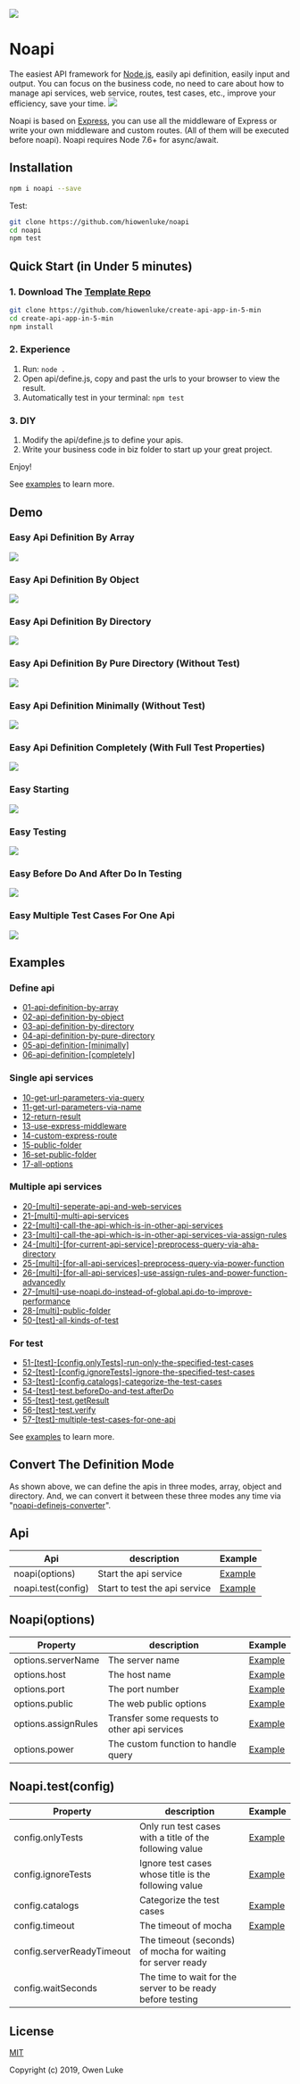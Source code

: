 ![](https://raw.githubusercontent.com/hiowenluke/noapi/master/doc/images/logo.png)



# Noapi

The easiest API framework for [Node.js](https://nodejs.org), easily api definition, easily input and output. You can focus on the business code, no need to care about how to manage api services, web service, routes, test cases, etc., improve your efficiency, save your time.
![](https://github.com/hiowenluke/noapi/blob/master/doc/images/demo0.jpg?raw=true)



Noapi is based on [Express](https://expressjs.com), you can use all the middleware of Express or write your own middleware and custom routes. (All of them will be executed before noapi). Noapi requires Node 7.6+ for async/await.



## Installation

```sh
npm i noapi --save
```

Test:
```sh
git clone https://github.com/hiowenluke/noapi
cd noapi
npm test
```



## Quick Start (in Under 5 minutes)

### 1. Download The [Template Repo](https://github.com/hiowenluke/create-api-app-in-5-min)

```sh
git clone https://github.com/hiowenluke/create-api-app-in-5-min
cd create-api-app-in-5-min
npm install
```



### 2. Experience

1) Run: `node .`
2) Open api/define.js, copy and past the urls to your browser to view the result.
3) Automatically test in your terminal: `npm test`



### 3. DIY

1) Modify the api/define.js to define your apis.
2) Write your business code in biz folder to start up your great project. 

Enjoy!



See [examples](https://github.com/hiowenluke/noapi/tree/master/examples) to learn more.



## Demo

### Easy Api Definition By Array

![](https://github.com/hiowenluke/noapi/blob/master/doc/images/demo1.jpg?raw=true)



### Easy Api Definition By Object

![](https://github.com/hiowenluke/noapi/blob/master/doc/images/demo2.jpg?raw=true)



### Easy Api Definition By Directory

![](https://github.com/hiowenluke/noapi/blob/master/doc/images/demo3.jpg?raw=true)



### Easy Api Definition By Pure Directory (Without Test)

![](https://github.com/hiowenluke/noapi/blob/master/doc/images/demo4.jpg?raw=true)



### Easy Api Definition Minimally (Without Test)

![](https://github.com/hiowenluke/noapi/blob/master/doc/images/demo5.jpg?raw=true)



### Easy Api Definition Completely (With Full Test Properties)

![](https://github.com/hiowenluke/noapi/blob/master/doc/images/demo6.jpg?raw=true)



### Easy Starting

![](https://github.com/hiowenluke/noapi/blob/master/doc/images/demo7.jpg?raw=true)



### Easy Testing

![](https://github.com/hiowenluke/noapi/blob/master/doc/images/demo8.jpg?raw=true)



### Easy Before Do And After Do In Testing

![](https://github.com/hiowenluke/noapi/blob/master/doc/images/demo9.jpg?raw=true)




### Easy Multiple Test Cases For One Api

![](https://github.com/hiowenluke/noapi/blob/master/doc/images/demo10.jpg?raw=true)



## Examples

### Define api

* [01-api-definition-by-array](./examples/01-api-definition-by-array)
* [02-api-definition-by-object](./examples/02-api-definition-by-object)
* [03-api-definition-by-directory](./examples/03-api-definition-by-directory)
* [04-api-definition-by-pure-directory](./examples/04-api-definition-by-pure-directory)
* [05-api-definition-[minimally]](./examples/05-api-definition-[minimally])
* [06-api-definition-[completely]](./examples/06-api-definition-[completely])



### Single api services

* [10-get-url-parameters-via-query](./examples/10-get-url-parameters-via-query)
* [11-get-url-parameters-via-name](./examples/11-get-url-parameters-via-name)
* [12-return-result](./examples/12-return-result)
* [13-use-express-middleware](./examples/13-use-express-middleware)
* [14-custom-express-route](./examples/14-custom-express-route)
* [15-public-folder](./examples/15-public-folder)
* [16-set-public-folder](./examples/16-set-public-folder)
* [17-all-options](./examples/17-all-options)



### Multiple api services

* [20-[multi]-seperate-api-and-web-services](./examples/20-[multi]-seperate-api-and-web-services)
* [21-[multi]-multi-api-services](./examples/21-[multi]-multi-api-services)
* [22-[multi]-call-the-api-which-is-in-other-api-services](./examples/22-[multi]-call-the-api-which-is-in-other-api-services)
* [23-[multi]-call-the-api-which-is-in-other-api-services-via-assign-rules](./examples/23-[multi]-call-the-api-which-is-in-other-api-services-via-assign-rules)
* [24-[multi]-[for-current-api-service]-preprocess-query-via-aha-directory](./examples/24-[multi]-[for-current-api-service]-preprocess-query-via-aha-directory)
* [25-[multi]-[for-all-api-services]-preprocess-query-via-power-function](./examples/25-[multi]-[for-all-api-services]-preprocess-query-via-power-function)
* [26-[multi]-[for-all-api-services]-use-assign-rules-and-power-function-advancedly](./examples/26-[multi]-[for-all-api-services]-use-assign-rules-and-power-function-advancedly)
* [27-[multi]-use-noapi.do-instead-of-global.api.do-to-improve-performance](./examples/27-[multi]-use-noapi.do-instead-of-global.api.do-to-improve-performance)
* [28-[multi]-public-folder](./examples/28-[multi]-public-folder)
* [50-[test]-all-kinds-of-test](./examples/50-[test]-all-kinds-of-test)



### For test

* [51-[test]-[config.onlyTests]-run-only-the-specified-test-cases](./examples/51-[test]-[config.onlyTests]-run-only-the-specified-test-cases)
* [52-[test]-[config.ignoreTests]-ignore-the-specified-test-cases](./examples/52-[test]-[config.ignoreTests]-ignore-the-specified-test-cases)
* [53-[test]-[config.catalogs]-categorize-the-test-cases](./examples/53-[test]-[config.catalogs]-categorize-the-test-cases)
* [54-[test]-test.beforeDo-and-test.afterDo](./examples/54-[test]-test.beforeDo-and-test.afterDo)
* [55-[test]-test.getResult](./examples/55-[test]-test.getResult)
* [56-[test]-test.verify](./examples/56-[test]-test.verify)
* [57-[test]-multiple-test-cases-for-one-api](./examples/57-[test]-multiple-test-cases-for-one-api)



See [examples](./examples) to learn more.



## Convert The Definition Mode

As shown above, we can define the apis in three modes, array, object and directory. And, we can convert it between these three modes any time via "[noapi-definejs-converter](https://github.com/hiowenluke/noapi-definejs-converter)".




## Api

| Api | description | Example |
| -- | -- | -- |
| noapi(options) | Start the api service | [Example](./examples/16-all-options/app.js) |
| noapi.test(config) | Start to test the api service | [Example](./examples/12-use-express-middleware/test/index.js) |



## Noapi(options)

| Property | description | Example |
| -- | -- | -- |
| options.serverName | The server name | [Example](./examples/16-all-options/app.js) |
| options.host | The host name | [Example](./examples/16-all-options/app.js) |
| options.port | The port number | [Example](./examples/16-all-options/app.js) |
| options.public | The web public options  | [Example](./examples/16-all-options/app.js) |
| options.assignRules | Transfer some requests to other api services | [Example](./examples/23-[multi]-call-the-api-which-is-in-other-api-services-via-assign-rules/web/app.js) |
| options.power | The custom function to handle query | [Example](./examples/25-[multi]-[for-all-api-services]-preprocess-query-via-power-function/app.js) |



## Noapi.test(config)

| Property | description | Example |
| -- | -- | -- |
| config.onlyTests | Only run test cases with a title of the following value | [Example](./examples/51-[test]-[config.onlyTests]-run-only-the-specified-test-cases/test/config.js)|
| config.ignoreTests | Ignore test cases whose title is the following value | [Example](./examples/52-[test]-[config.ignoreTests]-ignore-the-specified-test-cases/test/config.js)|
| config.catalogs | Categorize the test cases | [Example](./examples/53-[test]-[config.catalogs]-categorize-the-test-cases/test/config.js)|
| config.timeout | The timeout of mocha | [Example](./examples/12-use-express-middleware/test/index.js)|
| config.serverReadyTimeout | The timeout (seconds) of mocha for waiting for server ready | |
| config.waitSeconds | The time to wait for the server to be ready before testing | |



## License

[MIT](LICENSE)

Copyright (c) 2019, Owen Luke

